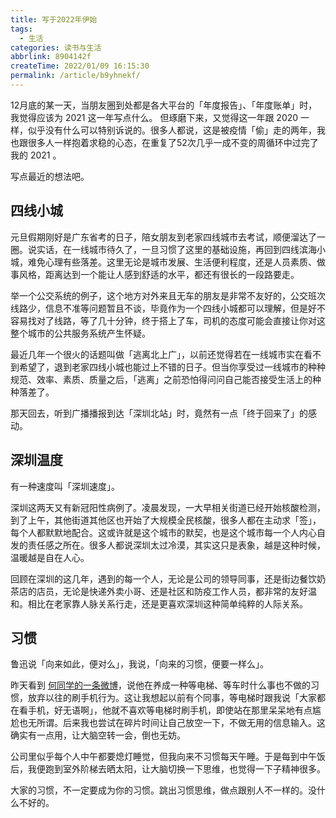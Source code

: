 ```yaml
---
title: 写于2022年伊始
tags:
  - 生活
categories: 读书与生活
abbrlink: 8904142f
createTime: 2022/01/09 16:15:30
permalink: /article/b9yhnekf/
---
```


12月底的某一天，当朋友圈到处都是各大平台的「年度报告」、「年度账单」时，我觉得应该为 2021 这一年写点什么。<!-- more --> 但琢磨下来，又觉得这一年跟 2020 一样，似乎没有什么可以特别诉说的。很多人都说，这是被疫情「偷」走的两年，我也跟很多人一样抱着求稳的心态，在重复了52次几乎一成不变的周循环中过完了我的 2021 。

写点最近的想法吧。

## 四线小城

元旦假期刚好是广东省考的日子，陪女朋友到老家四线城市去考试，顺便溜达了一圈。说实话，在一线城市待久了，一旦习惯了这里的基础设施，再回到四线滨海小城，难免心理有些落差。这里无论是城市发展、生活便利程度，还是人员素质、做事风格，距离达到一个能让人感到舒适的水平，都还有很长的一段路要走。

举一个公交系统的例子，这个地方对外来且无车的朋友是非常不友好的，公交班次线路少，信息不准等问题暂且不谈，毕竟作为一个四线小城都可以理解，但是好不容易找对了线路，等了几十分钟，终于搭上了车，司机的态度可能会直接让你对这整个城市的公共服务系统产生怀疑。

最近几年一个很火的话题叫做「逃离北上广」，以前还觉得若在一线城市实在看不到希望了，退到老家四线小城也能过上不错的日子。但当你享受过一线城市的种种规范、效率、素质、质量之后，「逃离」之前恐怕得问问自己能否接受生活上的种种落差了。

那天回去，听到广播播报到达「深圳北站」时，竟然有一点「终于回来了」的感动。

## 深圳温度

有一种速度叫「深圳速度」。

深圳这两天又有新冠阳性病例了。凌晨发现，一大早相关街道已经开始核酸检测，到了上午，其他街道其他区也开始了大规模全民核酸，很多人都在主动求「签」，每个人都默默地配合。这或许就是这个城市的默契，也是这个城市每一个人内心自发的责任感之所在。很多人都说深圳太过冷漠，其实这只是表象，越是这种时候，温暖越是自在人心。

回顾在深圳的这几年，遇到的每一个人，无论是公司的领导同事，还是街边餐饮奶茶店的店员，无论是快递外卖小哥、还是社区和防疫工作人员，都非常的友好温和。相比在老家靠人脉关系行走，还是更喜欢深圳这种简单纯粹的人际关系。

## 习惯

鲁迅说「向来如此，便对么」，我说，「向来的习惯，便要一样么」。

昨天看到 [何同学的一条微博](https://weibo.com/6529876887/L9MZH5nBn)，说他在养成一种等电梯、等车时什么事也不做的习惯，放弃以往的刷手机行为。这让我想起以前有个同事，等电梯时跟我说「大家都在看手机，好无语啊」，他就不喜欢等电梯时刷手机，即使站在那里呆呆地有点尴尬也无所谓。后来我也尝试在碎片时间让自己放空一下，不做无用的信息输入。这确实有一点用，让大脑空转一会，倒也无妨。

公司里似乎每个人中午都要熄灯睡觉，但我向来不习惯每天午睡。于是每到中午饭后，我便跑到室外阶梯去晒太阳，让大脑切换一下思维，也觉得一下子精神很多。

大家的习惯，不一定要成为你的习惯。跳出习惯思维，做点跟别人不一样的。没什么不好的。